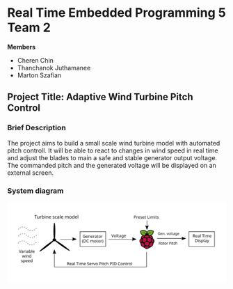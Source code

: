 # Real Time Embedded Programming 5 Team 2 
**Members**
  - Cheren Chin
  - Thanchanok Juthamanee
  - Marton Szafian

## Project Title: Adaptive Wind Turbine Pitch Control
### Brief Description
The project aims to build a small scale wind turbine model with automated pitch controll. It will be able to react to changes in wind speed in real time and adjust the blades to main a safe and stable generator output voltage. The commanded pitch and the generated voltage will be displayed on an external screen.

### System diagram
![System Block Diagram](Initial_Pitch_System_block_diagram.svg)
